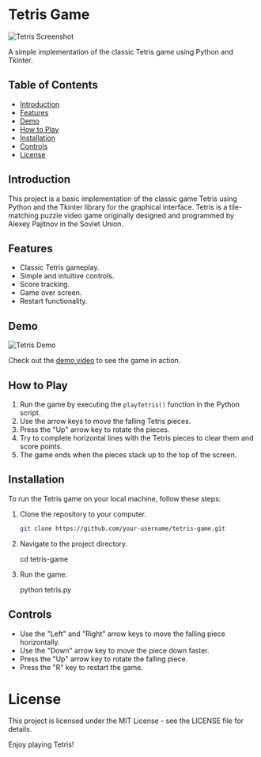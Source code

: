 # Tetris Game

![Tetris Screenshot](https://i.imgur.com/kclBwlf.png)

A simple implementation of the classic Tetris game using Python and Tkinter.

## Table of Contents

- [Introduction](#introduction)
- [Features](#features)
- [Demo](#demo)
- [How to Play](#how-to-play)
- [Installation](#installation)
- [Controls](#controls)
- [License](#license)

## Introduction

This project is a basic implementation of the classic game Tetris using Python and the Tkinter library for the graphical interface. Tetris is a tile-matching puzzle video game originally designed and programmed by Alexey Pajitnov in the Soviet Union.

## Features

- Classic Tetris gameplay.
- Simple and intuitive controls.
- Score tracking.
- Game over screen.
- Restart functionality.

## Demo

![Tetris Demo](tetris-demo.gif)

Check out the [demo video](tetris-demo.mp4) to see the game in action.

## How to Play

1. Run the game by executing the `playTetris()` function in the Python script.
2. Use the arrow keys to move the falling Tetris pieces.
3. Press the "Up" arrow key to rotate the pieces.
4. Try to complete horizontal lines with the Tetris pieces to clear them and score points.
5. The game ends when the pieces stack up to the top of the screen.

## Installation

To run the Tetris game on your local machine, follow these steps:

1. Clone the repository to your computer.

   ```bash
   git clone https://github.com/your-username/tetris-game.git

2. Navigate to the project directory.

    cd tetris-game

3. Run the game.

    python tetris.py

## Controls

- Use the "Left" and "Right" arrow keys to move the falling piece horizontally.
- Use the "Down" arrow key to move the piece down faster.
- Press the "Up" arrow key to rotate the falling piece.
- Press the "R" key to restart the game.

# License

This project is licensed under the MIT License - see the LICENSE file for details.

Enjoy playing Tetris!